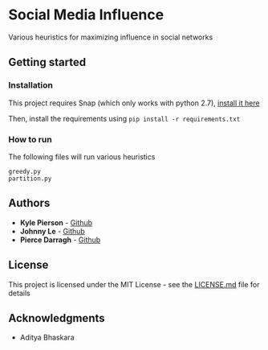 # Social Media Influence

Various heuristics for maximizing influence in social networks

## Getting started

### Installation
This project requires Snap (which only works with python 2.7), [install it here](https://snap.stanford.edu/snappy/)

Then, install the requirements using `pip install -r requirements.txt`

### How to run
The following files will run various heuristics
```
greedy.py
partition.py
```

## Authors
* **Kyle Pierson** - [Github](https://github.com/kyledpierson)
* **Johnny Le** - [Github](https://github.com/johnnyle24)
* **Pierce Darragh** - [Github](https://github.com/pdarragh)

## License
This project is licensed under the MIT License - see the [LICENSE.md](LICENSE.md) file for details

## Acknowledgments
* Aditya Bhaskara
